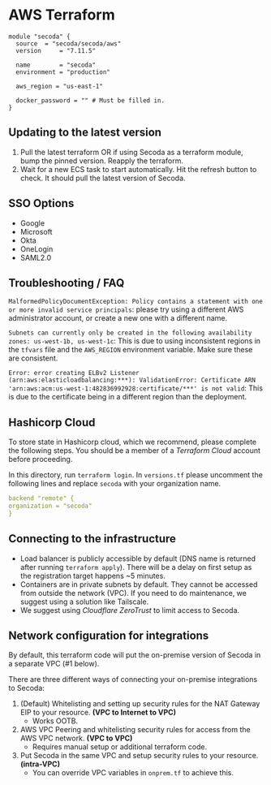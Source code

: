 # AWS Terraform

```hcl
module "secoda" {
  source  = "secoda/secoda/aws"
  version     = "7.11.5"

  name        = "secoda"
  environment = "production"

  aws_region = "us-east-1"

  docker_password = "" # Must be filled in.
}
```

## Updating to the latest version

1. Pull the latest terraform OR if using Secoda as a terraform module, bump the pinned version. Reapply the terraform.
2. Wait for a new ECS task to start automatically. Hit the refresh button to check. It should pull the latest version of Secoda.

## SSO Options

- Google
- Microsoft
- Okta
- OneLogin
- SAML2.0

## Troubleshooting / FAQ

`MalformedPolicyDocumentException: Policy contains a statement with one or more invalid service principals`: please try using a different AWS administrator account, or create a new one with a different name.

`Subnets can currently only be created in the following availability zones: us-west-1b, us-west-1c`: This is due to using inconsistent regions in the `tfvars` file and the `AWS_REGION` environment variable. Make sure these are consistent.

`Error: error creating ELBv2 Listener (arn:aws:elasticloadbalancing:***): ValidationError: Certificate ARN 'arn:aws:acm:us-west-1:482836992928:certificate/***' is not valid`: This is due to the certificate being in a different region than the deployment.

## Hashicorp Cloud

To store state in Hashicorp cloud, which we recommend, please complete the following steps. You should be a member of a _Terraform Cloud_ account before proceeding.

In this directory, run `terraform login`. In `versions.tf` please uncomment the following lines and replace `secoda` with your organization name.

```yaml
backend "remote" {
organization = "secoda"
}
```

## Connecting to the infrastructure

- Load balancer is publicly accessible by default (DNS name is returned after running `terraform apply`). There will be a delay on first setup as the registration target happens ~5 minutes.
- Containers are in private subnets by default. They cannot be accessed from outside the network (VPC). If you need to do maintenance, we suggest using a solution like Tailscale.
- We suggest using _Cloudflare ZeroTrust_ to limit access to Secoda.

## Network configuration for integrations

By default, this terraform code will put the on-premise version of Secoda in a separate VPC (#1 below).

There are three different ways of connecting your on-premise integrations to Secoda:

1. (Default) Whitelisting and setting up security rules for the NAT Gateway EIP to your resource. **(VPC to Internet to VPC)**
   - Works OOTB.
2. AWS VPC Peering and whitelisting security rules for access from the AWS VPC network. **(VPC to VPC)**
   - Requires manual setup or additional terraform code.
3. Put Secoda in the same VPC and setup security rules to your resource. **(intra-VPC)**
   - You can override VPC variables in `onprem.tf` to achieve this.
